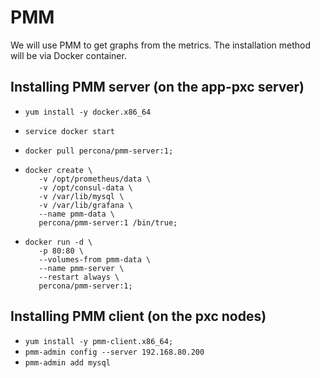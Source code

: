 # PMM

We will use PMM to get graphs from the metrics. The installation method will be via Docker container.

## Installing PMM server (on the app-pxc server)

- `yum install -y docker.x86_64`

- `service docker start`

- `docker pull percona/pmm-server:1;`

- ```
  docker create \
     -v /opt/prometheus/data \
     -v /opt/consul-data \
     -v /var/lib/mysql \
     -v /var/lib/grafana \
     --name pmm-data \
     percona/pmm-server:1 /bin/true;
  ```

- ```
  docker run -d \
     -p 80:80 \
     --volumes-from pmm-data \
     --name pmm-server \
     --restart always \
     percona/pmm-server:1;
  ```

## Installing PMM client (on the pxc nodes)

- `yum install -y pmm-client.x86_64;`
- `pmm-admin config --server 192.168.80.200`
- `pmm-admin add mysql`
